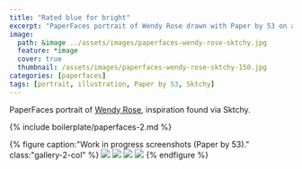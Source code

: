 ```yaml
---
title: "Rated blue for bright"
excerpt: "PaperFaces portrait of Wendy Rose drawn with Paper by 53 on an iPad."
image: 
  path: &image ../assets/images/paperfaces-wendy-rose-sktchy.jpg 
  feature: *image
  cover: true
  thumbnail: /assets/images/paperfaces-wendy-rose-sktchy-150.jpg
categories: [paperfaces]
tags: [portrait, illustration, Paper by 53, Sktchy]
---
```


PaperFaces portrait of [Wendy Rose](http://sktchy.com/nlpXWH ), inspiration found via Sktchy.

{% include boilerplate/paperfaces-2.md %}

{% figure caption:"Work in progress screenshots (Paper by 53)." class:"gallery-2-col" %}
[![](/assets/images/paperfaces-wendy-rose-sktchy-process-1-600.jpg)](/assets/images/paperfaces-wendy-rose-sktchy-process-1-lg.jpg)
[![](/assets/images/paperfaces-wendy-rose-sktchy-process-2-600.jpg)](/assets/images/paperfaces-wendy-rose-sktchy-process-2-lg.jpg)
[![](/assets/images/paperfaces-wendy-rose-sktchy-process-3-600.jpg)](/assets/images/paperfaces-wendy-rose-sktchy-process-3-lg.jpg)
[![](/assets/images/paperfaces-wendy-rose-sktchy-process-4-600.jpg)](/assets/images/paperfaces-wendy-rose-sktchy-process-4-lg.jpg)
{% endfigure %}
